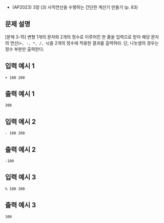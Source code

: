 - (AP2023) 3장 (3) 사칙연산을 수행하는 간단한 계산기 만들기 (p. 83)
## 문제 설명
[문제 3-15] 변형
1개의 문자와 2개의 정수로 이루어진 한 줄을 입력으로 받아 해당 문자의
연산(```+, -, *, /, %```)을 2개의 정수에 적용한 결과를 출력하라.
단, 나눗셈의 경우는 정수 부분만 출력한다.

## 입력 예시 1
```+ 100 200```

## 출력 예시 1
```300```

## 입력 예시 2
```- 100 200```

## 출력 예시 2
```-100```

## 입력 예시 3
```% 100 200```

## 출력 예시 3
```100```
